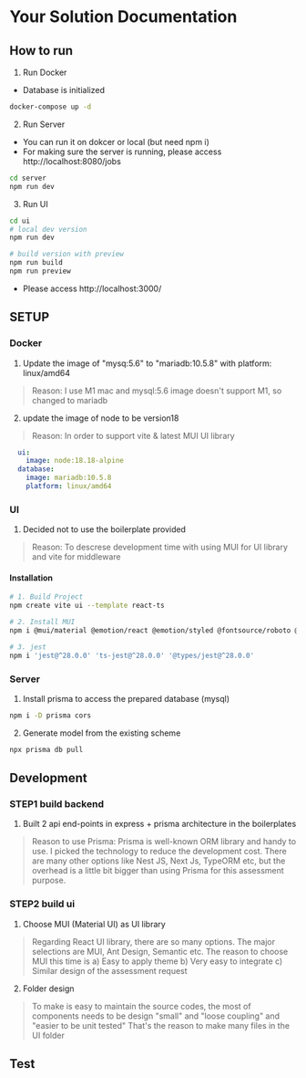 Your Solution Documentation
===========================
## How to run
1. Run Docker
- Database is initialized
```bash
docker-compose up -d
```

2. Run Server
- You can run it on dokcer or local (but need npm i)
- For making sure the server is running, please access http://localhost:8080/jobs
```bash
cd server
npm run dev
```

3. Run UI
```bash
cd ui
# local dev version
npm run dev

# build version with preview
npm run build
npm run preview
```
- Please access http://localhost:3000/


## SETUP
### Docker 
1. Update the image of "mysq:5.6" to "mariadb:10.5.8" with platform: linux/amd64
> Reason: I use M1 mac and mysql:5.6 image doesn't support M1, so changed to mariadb

2. update the image of node to be version18 
> Reason: In order to support vite & latest MUI UI library

```yaml
  ui:
    image: node:18.18-alpine
  database:
    image: mariadb:10.5.8
    platform: linux/amd64
```

### UI
1. Decided not to use the boilerplate provided 
> Reason: To descrese development time with using MUI for UI library and vite for middleware

#### Installation
```bash
# 1. Build Project
npm create vite ui --template react-ts

# 2. Install MUI
npm i @mui/material @emotion/react @emotion/styled @fontsource/roboto @mui/icons-material

# 3. jest
npm i 'jest@^28.0.0' 'ts-jest@^28.0.0' '@types/jest@^28.0.0'
```


### Server
1. Install prisma to access the prepared database (mysql)
```bash
npm i -D prisma cors
```

2. Generate model from the existing scheme
```bash
npx prisma db pull
```

## Development
### STEP1 build backend
1. Built 2 api end-points in express + prisma architecture in the boilerplates
> Reason to use Prisma: Prisma is well-known ORM library and handy to use. I picked the technology to reduce the development cost.
There are many other options like Nest JS, Next Js, TypeORM etc, but the overhead is a little bit bigger than using Prisma for this assessment purpose.

### STEP2 build ui
1. Choose MUI (Material UI) as UI library
> Regarding React UI library, there are so many options. The major selections are MUI, Ant Design, Semantic etc. The reason to choose MUI this time is 
a) Easy to apply theme
b) Very easy to integrate
c) Similar design of the assessment request

2. Folder design
> To make is easy to maintain the source codes, the most of components needs to be design "small" and "loose coupling" and "easier to be unit tested"
That's the reason to make many files in the UI folder

## Test
